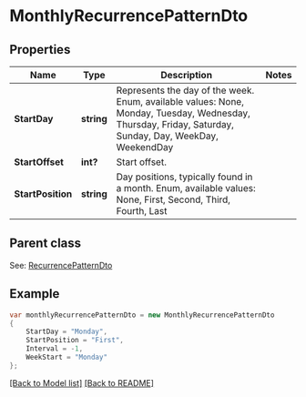 # MonthlyRecurrencePatternDto
## Properties
Name | Type | Description | Notes
------------ | ------------- | ------------- | -------------
**StartDay** | **string** | Represents the day of the week. Enum, available values: None, Monday, Tuesday, Wednesday, Thursday, Friday, Saturday, Sunday, Day, WeekDay, WeekendDay | 
**StartOffset** | **int?** | Start offset.              | 
**StartPosition** | **string** | Day positions, typically found in a month. Enum, available values: None, First, Second, Third, Fourth, Last | 

## Parent class

See: [RecurrencePatternDto](RecurrencePatternDto.md)

## Example
```csharp
var monthlyRecurrencePatternDto = new MonthlyRecurrencePatternDto
{
    StartDay = "Monday",
    StartPosition = "First",
    Interval = -1,
    WeekStart = "Monday"
};
```

[[Back to Model list]](Models.md) [[Back to README]](README.md)

